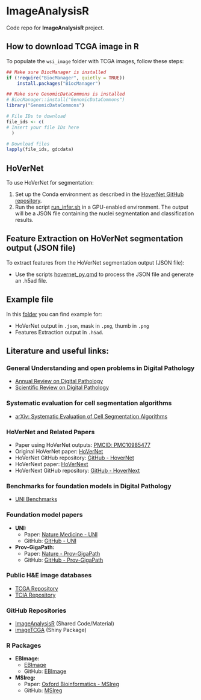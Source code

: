 # ImageAnalysisR

Code repo for **ImageAnalysisR** project.

## How to download TCGA image in R
To populate the `wsi_image` folder with TCGA images, follow these steps:
```r
## Make sure BiocManager is installed
if (!require("BiocManager", quietly = TRUE))
    install.packages("BiocManager")

## Make sure GenomicDataCommons is installed
# BiocManager::install("GenomicDataCommons")
library("GenomicDataCommons")

# File IDs to download
file_ids <- c(
# Insert your file IDs here
  )

# Download files
lapply(file_ids, gdcdata)
```

## HoVerNet 
To use HoVerNet for segmentation:

1. Set up the Conda environment as described in the [HoverNet GitHub repository](https://github.com/vqdang/hover_net).
2. Run the script [run_infer.sh](code/hovernet/slurm_run_hovernet.sh) in a GPU-enabled environment.
The output will be a JSON file containing the nuclei segmentation and classification results.

## Feature Extraction on HoVerNet segmentation output (JSON file)

To extract features from the HoVerNet segmentation output (JSON file):

* Use the scripts [hovernet_py.qmd](code/hovernet_py.qmd) to process the JSON file and generate an .h5ad file.

## Example file 
In this [folder](example) you can find example for:

* HoVerNet output in `.json`, mask in `.png`, thumb in `.png`
* Features Extraction output in `.h5ad`.

## Literature and useful links:

### General Understanding and open problems in Digital Pathology
- [Annual Review on Digital Pathology](https://www.annualreviews.org/content/journals/10.1146/annurev-cancerbio-062822-010523?crawler=true)  
- [Scientific Review on Digital Pathology](https://www.sciencedirect.com/science/article/pii/S2153353923001712)  

### Systematic evaluation for cell segmentation algorithms
- [arXiv: Systematic Evaluation of Cell Segmentation Algorithms](https://arxiv.org/abs/2310.18689)

### HoVerNet and Related Papers
- Paper using HoVerNet outputs: [PMCID: PMC10985477](https://pmc.ncbi.nlm.nih.gov/articles/PMC10985477/pdf/347.pdf)  
- Original HoVerNet paper: [HoVerNet](https://www.sciencedirect.com/science/article/pii/S1361841519301045)  
- HoVerNet GitHub repository: [GitHub - HoverNet](https://github.com/vqdang/hover_net)
- HoVerNext paper: [HoVerNext](https://openreview.net/pdf?id=3vmB43oqIO)  
- HoVerNext GitHub repository: [GitHub - HoverNext](https://github.com/digitalpathologybern/hover_next_inference)

### Benchmarks for foundation models in Digital Pathology
- [UNI Benchmarks](https://github.com/mahmoodlab/UNI?tab=readme-ov-file#slide-benchmarks)

### Foundation model papers
- **UNI:**  
  - Paper: [Nature Medicine - UNI](https://www.nature.com/articles/s41591-024-02857-3)  
  - GitHub: [GitHub - UNI](https://github.com/mahmoodlab/UNI)
- **Prov-GigaPath:**  
  - Paper: [Nature - Prov-GigaPath](https://www.nature.com/articles/s41586-024-07441-w)  
  - GitHub: [GitHub - Prov-GigaPath](https://github.com/prov-gigapath/prov-gigapath)

### Public H&E image databases
- [TCGA Repository](https://portal.gdc.cancer.gov/analysis_page?app=Downloads)  
- [TCIA Repository](https://pathdb.cancerimagingarchive.net/eaglescope/dist/?configurl=%2Fsystem%2Ffiles%2Fcollectionmetadata%2F202401%2Fcohort_builder_01-27-2024.json)

### GitHub Repositories
- [ImageAnalysisR](https://github.com/billila/ImageAnalysisR) (Shared Code/Material)  
- [imageTCGA](https://github.com/billila/imageTCGA) (Shiny Package)

### R Packages
- **EBImage:**  
  - [EBImage](https://www.bioconductor.org/packages/release/bioc/html/EBImage.html)
  - GitHub: [EBImage](https://github.com/aoles/EBImage)
- **MSIreg:**  
  - Paper: [Oxford Bioinformatics - MSIreg](https://academic.oup.com/bioinformatics/article/40/11/btae624/7825357)  
  - GitHub: [MSIreg](https://github.com/sslakkimsetty/msireg)

